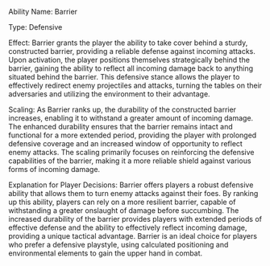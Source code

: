   
Ability Name: Barrier

Type: Defensive

Effect: Barrier grants the player the ability to take cover behind a sturdy, constructed barrier, providing a reliable defense against incoming attacks. Upon activation, the player positions themselves strategically behind the barrier, gaining the ability to reflect all incoming damage back to anything situated behind the barrier. This defensive stance allows the player to effectively redirect enemy projectiles and attacks, turning the tables on their adversaries and utilizing the environment to their advantage.

Scaling: As Barrier ranks up, the durability of the constructed barrier increases, enabling it to withstand a greater amount of incoming damage. The enhanced durability ensures that the barrier remains intact and functional for a more extended period, providing the player with prolonged defensive coverage and an increased window of opportunity to reflect enemy attacks. The scaling primarily focuses on reinforcing the defensive capabilities of the barrier, making it a more reliable shield against various forms of incoming damage.

Explanation for Player Decisions: Barrier offers players a robust defensive ability that allows them to turn enemy attacks against their foes. By ranking up this ability, players can rely on a more resilient barrier, capable of withstanding a greater onslaught of damage before succumbing. The increased durability of the barrier provides players with extended periods of effective defense and the ability to effectively reflect incoming damage, providing a unique tactical advantage. Barrier is an ideal choice for players who prefer a defensive playstyle, using calculated positioning and environmental elements to gain the upper hand in combat.


